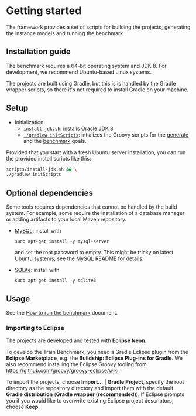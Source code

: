 # Getting started

The framework provides a set of scripts for building the projects, generating the instance models and running the benchmark.

## Installation guide

The benchmark requires a 64-bit operating system and JDK 8. For development, we recommend Ubuntu-based Linux systems.

The projects are built using Gradle, but this is is handled by the Gradle wrapper scripts, so there it's not required to install Gradle on your machine.

## Setup

* Initialization
  * [`install-jdk.sh`](scripts/install-jdk.sh): installs [Oracle JDK 8](https://github.com/FTSRG/cheat-sheets/wiki/Linux-packages#oracle-jdk)
  * [`./gradlew initScripts`](trainbenchmark-scripts/build.gradle): intializes the Groovy scripts for the [generate](trainbenchmark-scripts/src-template/GeneratorScript.groovy) and the [benchmark](trainbenchmark-scripts/src-template/BenchmarkScript.groovy) goals.

Provided that you start with a fresh Ubuntu server installation, you can run the provided install scripts like this:

```bash
scripts/install-jdk.sh && \
./gradlew initScripts
```

## Optional dependencies

Some tools requires dependencies that cannot be handled by the build system. For example, some require the installation of a database manager or adding artifacts to your local Maven repository.

* [MySQL](hu.bme.mit.trainbenchmark.benchmark.mysql): install with

  ```
  sudo apt-get install -y mysql-server
  ```
  and set the root password to empty. This might be tricky on latest Ubuntu systems, see the [MySQL README](../trainbenchmark-tool-mysql/README.md) for details.
* [SQLite](hu.bme.mit.trainbenchmark.benchmark.sqlite): install with

  ```
  sudo apt-get install -y sqlite3
  ```

## Usage

See the [How to run the benchmark](how-to-run-the-benchmark.md) document.

### Importing to Eclipse

The projects are developed and tested with **Eclipse Neon**.

To develop the Train Benchmark, you need a Gradle Eclipse plugin from the **Eclipse Marketplace**, e.g. the **Buildship: Eclipse Plug-ins for Gradle**. We also recommend installing the Eclipse Groovy tooling from <https://github.com/groovy/groovy-eclipse/wiki>.

To import the projects, choose **Import...** | **Gradle Project**, specify the root directory as the repository directory and import them with the default **Gradle distribution** (**Gradle wrapper (recommended)**). If Eclipse prompts you if you would like to overwrite existing Eclipse project descriptors, choose **Keep**.

